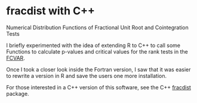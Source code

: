 # fracdist with C++

Numerical Distribution Functions of Fractional Unit Root and Cointegration Tests

I briefly experimented with the idea of extending R to C++ to call some Functions
to calculate p-values and critical values for the rank tests in the
[FCVAR](https://github.com/LeeMorinUCF/FCVAR).

Once I took a closer look inside the Fortran version, I saw that it was easier
to rewrite a version in R and save the users one more installation.

For those interested in a C++ version of this software, see the C++
[fracdist](https://github.com/jagerman/fracdist/) package.
